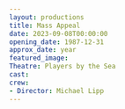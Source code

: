 ```yaml
---
layout: productions
title: Mass Appeal
date: 2023-09-08T00:00:00
opening_date: 1987-12-31
approx_date: year
featured_image:
Theatre: Players by the Sea
cast:
crew:
- Director: Michael Lipp
---
```

